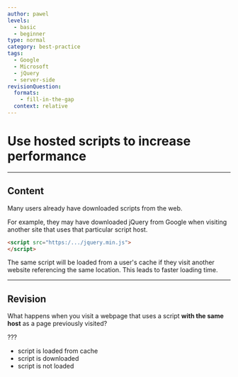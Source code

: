 ```yaml
---
author: pawel
levels:
  - basic
  - beginner
type: normal
category: best-practice
tags:
  - Google
  - Microsoft
  - jQuery
  - server-side
revisionQuestion:
  formats:
    - fill-in-the-gap
  context: relative
---
```


# Use hosted scripts to increase performance


---

## Content

Many users already have downloaded scripts from the web. 

For example, they may have downloaded jQuery from Google when visiting another site that uses that particular script host. 

```html
<script src="https:/.../jquery.min.js">
</script>
```

The same script will be loaded from a user's cache if they visit another website referencing the same location. This leads to faster loading time.


---

## Revision

What happens when you visit a webpage that uses a script **with the same host** as a page previously visited?

???

- script is loaded from cache
- script is downloaded
- script is not loaded
